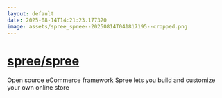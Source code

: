 ```yaml
---
layout: default
date: 2025-08-14T14:21:23.177320
image: assets/spree_spree--20250814T041817195--cropped.png
---
```


# [spree/spree](https://github.com/spree/spree)

Open source eCommerce framework Spree lets you build and customize your own online store
